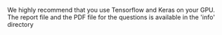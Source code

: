 We highly recommend that you use Tensorflow and Keras on your GPU. <br>
The report file and the PDF file for the questions is available in the 'info' directory

